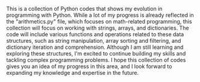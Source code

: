 This is a collection of Python codes that shows my evolution in programming with Python. While a lot of my progress is already reflected in the "arithmetics.py" file, which focuses on math-related programming, this collection will focus on working with strings, arrays, and dictionaries. The code will include various functions and operations related to these data structures, such as string manipulation, array sorting and filtering, and dictionary iteration and comprehension. Although I am still learning and exploring these structures, I'm excited to continue building my skills and tackling complex programming problems. I hope this collection of codes gives you an idea of my progress in this area, and I look forward to expanding my knowledge and expertise in the future.